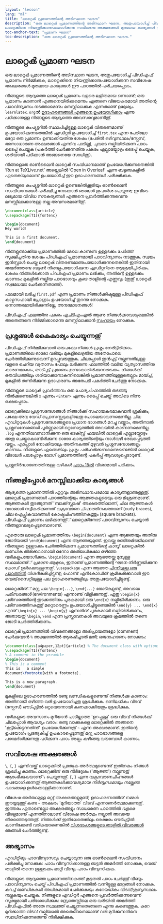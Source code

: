 ```yaml
---
layout: "lesson"
lang: "ml"
title: "ലാറ്റെൿ പ്രമാണത്തിന്റെ അടിസ്ഥാന ഘടന"
description: "ഒരു ലാറ്റെൿ പ്രമാണത്തിന്റെ അടിസ്ഥാന ഘടന, അതുപയോഗിച്ച് പിഡിഎഫ് പ്രമാണം നിര്‍മ്മിക്കുക,
ലാറ്റെക്കിനെ നിയന്ത്രിക്കാനുപയോഗിക്കുന്ന സവിശേഷ അക്ഷരങ്ങൾ മുതലായ കാര്യങ്ങൾ ഈ പാഠത്തിൽ പരിചയപ്പെടാം."
toc-anchor-text: "പ്രമാണ ഘടന"
toc-description: "ഒരു ലാറ്റെൿ പ്രമാണത്തിന്റെ അടിസ്ഥാന ഘടന."
---
```


# ലാറ്റെൿ പ്രമാണ ഘടന

<span
  class="summary">ഒരു ലാറ്റെൿ പ്രമാണത്തിന്റെ അടിസ്ഥാന ഘടന, അതുപയോഗിച്ച് പിഡിഎഫ് പ്രമാണം നിര്‍മ്മിക്കുക,
ലാറ്റെക്കിനെ നിയന്ത്രിക്കാനുപയോഗിക്കുന്ന സവിശേഷ അക്ഷരങ്ങൾ മുതലായ കാര്യങ്ങൾ ഈ പാഠത്തിൽ പരിചയപ്പെടാം.</span>

നിങ്ങളുടെ ആദ്യത്തെ ലാറ്റെൿ പ്രമാണം വളരെ ലളിതമായ ഒന്നാണു്; ഒരു പ്രമാണം കാണാൻ എങ്ങനെയിരിക്കുമെന്നും
എങ്ങനെ വിജയകരമായി അതിന്റെ പാഠവിന്യാസം നടത്താമെന്നും മനസ്സിലാക്കുക എന്നതാണു് ഉദ്ദേശ്യം. `learnlatex.org`ൽ
[ഉദാഹരണങ്ങൾ എങ്ങനെ ഉപയോഗിക്കാം](help) എന്നു പഠിക്കാനുള്ള നിങ്ങളുടെ ആദ്യത്തെ അവസരവുമാണിതു്.

നിങ്ങളുടെ കംപ്യൂട്ടറിൽ സ്ഥാപിച്ചിട്ടുള്ള ലാറ്റെൿ വിതരണമാണു് ഉപയോഗിക്കുന്നതെങ്കിൽ എഡിറ്റർ ഉപയോഗിച്ച് `first.tex`
എന്ന പേരിലോ മറ്റോ ഒരു പ്രമാണം ഉണ്ടാക്കിയതിനു ശേഷം (പേരിൽ ഒഴിവുസ്ഥലം/സ്പേസ്, അസാധാരണ അക്ഷരങ്ങൾ എന്നിവ
പാടില്ല), ചുവടെ നല്കിയിരിക്കുന്ന പാഠം ടൈപ്പു് ചെയ്യുക (പകര്‍ത്തി ചേര്‍ക്കുന്നതിനു പകരം എല്ലായ്പോഴും ടൈപ്പു് ചെയ്യുക, ശരിയായി
പഠിക്കാൻ അങ്ങനെയേ സാധിക്കൂ).

നിങ്ങളൊരു ഓണ്‍ലൈൻ ലാറ്റെൿ സംവിധാനമാണു് ഉപയോഗിക്കുന്നതെങ്കിൽ ‘Run at TeXLive.net’ അല്ലെങ്കിൽ
‘Open in Overleaf’ എന്ന ബട്ടണുകളിൽ ഏതെങ്കിലുമൊന്ന് ഉപയോഗിച്ച് ഈ ഉദാഹരണങ്ങൾ പരീക്ഷിക്കുക.

<p
  class="hint">നിങ്ങളുടെ കംപ്യൂട്ടറിൽ ലാറ്റെൿ ഉണ്ടെങ്കില്‍ക്കൂടിയും ഓണ്‍ലൈൻ സംവിധാനങ്ങൾ പരീക്ഷിച്ചു നോക്കാൻ ഞങ്ങൾ 
  ശുപാര്‍ശ ചെയ്യുന്നു; ഇവിടെ ലഭ്യമായ വിവിധ സൗകര്യങ്ങൾ എങ്ങനെ പ്രവര്‍ത്തിക്കുന്നുവെന്നു മനസ്സിലാക്കാനുള്ള നല്ല അവസരമാണിതു്.</p>

```latex
\documentclass{article}
\usepackage[T1]{fontenc}

\begin{document}
Hey world!

This is a first document.
\end{document}
```

നിങ്ങളുണ്ടാക്കിയ പ്രമാണത്തിൽ മേലെ കാണുന്ന ഉള്ളടക്കം ചേര്‍ത്ത് സൂക്ഷിച്ചതിനു ശേഷം പിഡിഎഫ് പ്രമാണമായി പാഠവിന്യാസം
നടത്തുക. സ്വയം ഇന്‍സ്റ്റാൾ ചെയ്ത ലാറ്റെൿ വിതരണമാണുപയോഗിക്കുന്നതെങ്കിൽ ഇതിനായി അമര്‍ത്തേണ്ട ബട്ടൺ
നിങ്ങളുപയോഗിക്കുന്ന എഡിറ്ററിനെ ആശ്രയിച്ചിരിക്കും. ശേഷം നിങ്ങള്‍ക്കൊരു പിഡിഎഫ് പ്രമാണം ലഭിക്കും, അതിന്റെ
ഉള്ളടക്കം കാണാം: മുകളിൽ നല്കിയ പാഠഭാഗവും _കൂടെ_ താളിന്റെ എണ്ണവും (ഇതു് ലാറ്റെൿ സ്വമേധയാ ചേര്‍ക്കുന്നതാണു്).

ഫലമായി ലഭിച്ച `first.pdf` എന്ന പ്രമാണം നിങ്ങള്‍ക്കിഷ്ടമുള്ള പിഡിഎഫ് കാഴ്ചസഹായി പ്രോഗ്രാം ഉപയോഗിച്ച്
തുറന്നു നോക്കുക. ഒന്നാന്തരമായിരിക്കുന്നില്ലേ, അനുമോദനങ്ങൾ!

പിഡിഎഫ് ഫലത്തിനു പകരം എച്ടിഎംഎൽ ആണു നിങ്ങള്‍ക്കാവശ്യമെങ്കിൽ അതെങ്ങനെ നിര്‍മ്മിക്കാമെന്നു മനസ്സിലാക്കാൻ
[സഹായം](./help) നോക്കുക.


## പ്രശ്നങ്ങൾ കൈകാര്യം ചെയ്യുന്നതു്

പിഡിഎഫ് നിര്‍മ്മിക്കുവാൻ ഒരുപക്ഷേ നിങ്ങൾ പ്രശ്നം നേരിട്ടിരിക്കാം.
പ്രമാണത്തിലെ ഓരോ വരിയും മുകളിലെഴുതിയ അതേപോലെ ചേര്‍ത്തിരിക്കുന്നുവെന്ന് ഉറപ്പുവരുത്തുക.
ചിലപ്പോൾ ഇന്‍പുട്ട് നല്കുന്നതിലുള്ള വളരെ ചെറിയ വ്യതാസം പോലും ലഭിക്കുന്ന ഫലത്തിൽ വലിയ
വ്യത്യാസത്തിനു കാരണമാകാം, ഔട്പുട്ട് പ്രമാണം ഉണ്ടാകാതിരിക്കുന്നതടക്കം.
നിങ്ങൾക്ക് ഒരുവിധത്തിലും ശരിയാക്കാനാകുന്നിലെങ്കിൽ പ്രമാണത്തിലുള്ളതെല്ലാം മായ്ച്ച്, മുകളിൽ
തന്നിരിക്കുന്ന ഉദാഹരണം അതേപടി പകര്‍ത്തി ചേര്‍ത്തു നോക്കുക.

നിങ്ങളുടെ ലാറ്റെൿ പ്രവര്‍ത്തനം ഒരു ചോദ്യചിഹ്നത്തിൽ തടഞ്ഞു നില്‍ക്കുന്നെങ്കിൽ `x` എന്നും `<Enter>`
എന്നും ടൈപ്പ് ചെയ്ത് അവിടെ നിന്നു രക്ഷപ്പെടാം.

ലാറ്റെക്കിലെ പ്രശ്നസന്ദേശങ്ങൾ നിങ്ങള്‍ക്കു്  സഹായകരമാകുവാൻ ശ്രമിക്കും, പക്ഷേ അവ വേഡ്
പ്രൊസസ്സറുകളിലേതു പോലെയാവണമെന്നില്ല. ചില എഡിറ്ററുകൾ പ്രശ്നസന്ദേശങ്ങളുടെ പ്രധാന
ഭാഗങ്ങൾ മറച്ചു വയ്ക്കാം, അതിനാൽ പ്രശ്നസന്ദേശങ്ങൾ  പൂര്‍ണ്ണമായി ഒറ്റനോട്ടത്തിൽ അവയിൽ
കാണണമെന്നില്ല. `.log` എന്നതിലവസാനിക്കുന്ന ഒരു ടെക്സ്റ്റ് ഫയലിൽ ലാറ്റെൿ എല്ലായ്പോഴും
അതു  ചെയ്തുകൊണ്ടിരിക്കുന്ന ഓരോ കാര്യത്തിന്റെയും നാള്‍വഴി രേഖപ്പെടുത്തി വയ്ക്കും. എപ്പോള്‍
നോക്കിയാലും അതിനകത്ത് മുഴുവൻ പ്രശ്നസന്ദേശങ്ങളും കാണാം. നിങ്ങളുടെ എന്തെങ്കിലും പ്രശ്നം
പരിഹരിക്കണമെന്നുണ്ടെങ്കിൽ ലാറ്റെൿ വിദഗ്ദ്ധർ പലപ്പോഴും ലോഗ് പ്രമാണത്തിന്റെ പകര്‍പ്പു്
ആവശ്യപ്പെടാറുണ്ട്. 

<p
  class="hint">പ്രശ്നനിര്‍ദ്ധാരണത്തിനുള്ള വഴികൾ <a href="./lesson-15">പാഠം 15ൽ</a> വിശദമായി പഠിക്കാം.</p>

## നിങ്ങളിപ്പോൾ മനസ്സിലാക്കിയ കാര്യങ്ങൾ

ആദ്യത്തെ പ്രമാണത്തിൽ ഏറ്റവും അടിസ്ഥാനപരമായ കാര്യങ്ങളാണുള്ളതു്.
ലാറ്റെൿ  പ്രമാണങ്ങൾ പാഠത്തിന്റെയും ആജ്ഞകളുടെയും ഒരു  മിശ്രണമാണു്.
ആജ്ഞകൾ തുടങ്ങുന്നത് 'ബാക്ക്‌സ്ലാഷ്' അക്ഷരത്തിലാണ്, ചില ആജ്ഞകള്‍
വാദങ്ങൾ സ്വീകരിക്കുന്നത് വക്രാവരണ ചിഹ്നത്തിനകത്താണ് (curly braces),
ചില ഐച്ഛികവാദങ്ങൾ കോഷ്ഠചിഹ്നത്തിനകത്തും (square brackets).
പിഡിഎഫ് പ്രമാണം ലഭിക്കുന്നതു്് ലാറ്റെക്കിനോട് പാഠവിന്യാസം ചെയ്യാൻ 
നിങ്ങളാവശ്യപ്പെടുമ്പൊഴാണു്.

ഏതൊരു ലാറ്റെൿ പ്രമാണത്തിനും `\begin{document}` എന്ന ആജ്ഞയും 
അതിനു ജോടിയായി `\end{document}` എന്ന ആജ്ഞയുമുണ്ട്.
ഇവയ്ക്കു രണ്ടിനുമിടയിലാണു്  നിങ്ങളുടെ ഉള്ളടക്കം ചേര്‍ത്തിരിക്കുന്ന  *പ്രമാണത്തിന്റെ  കാമ്പു്*.
ലാറ്റെക്കിൽ ഖണ്ഡിക തിരിക്കുവാനായി ഒന്നോ അതിലധികമോ ഒഴിഞ്ഞ വരികളുപയോഗിക്കാം.
`\begin{document}` എന്ന ആജ്ഞയ്ക്കു മുമ്പുള്ള സ്ഥലമാണു്് *പ്രമാണ ആമുഖം*,
ഇതാണു് പ്രമാണത്തിന്റെ ഘടന നിര്‍ണ്ണയിക്കുന്ന കോഡ് ഉള്‍ക്കൊള്ളുന്നതു്.
`\usepackage`  എന്ന  ആജ്ഞ [പിന്നീടുള്ള  ഒരു പാഠത്തിൽ](lesson-06)
വിശദീകരിച്ചിട്ടുണ്ടു്; ഫോണ്ട് എന്‍കോഡിങ് ക്രമീകരിക്കുവാൻ ഈ വെബ്‌സൈറ്റിലുള്ള
പല ഉദാഹരണങ്ങളിലും അതുപയോഗിച്ചിട്ടുണ്ടു്.

ലാറ്റെക്കിനു്് മറ്റു പല `\begin{...}`, `\end{...}` ജോടികളുണ്ടു്, അവയെ *പരിസരങ്ങൾ*
(environments) എന്നാണു് വിളിക്കുന്നതു്.  ഏതു `\begin{x}` പരിസരത്തിന്റെ  തുടക്കത്തിനും
പൂരകമായി ഒരു `\end{x}` നല്കിയിരിക്കണം. ഒരു പരിസരത്തിനകത്തു് മറ്റൊരെണ്ണം
ഉപയോഗിച്ചിട്ടുണ്ടെങ്കിൽ `\end{y} ... \end{x}` എന്നു് `\begin{x} ... \begin{y}` എന്നതിനു്
പൂരകമായി നല്കിയിരിക്കണം, അതായതു് `\begin`, `\end` എന്ന പ്രസ്താവനകൾ
അവയുടെ ക്രമത്തിൽ തന്നെ ജോടി ചേര്‍ത്തിരിക്കണം.

ലാറ്റെൿ പ്രമാണത്തിൽ വിവരണങ്ങളോ അഭിപ്രായങ്ങളോ  (comment) ചേര്‍ക്കുവാൻ
`%` അക്ഷരത്തിൽ ആരംഭിച്ചാൽ മതി; ഒരുദാഹരണം നോക്കാം:

```latex
\documentclass[a4paper,12pt]{article} % The document class with options
\usepackage[T1]{fontenc}
% A comment in the preamble
\begin{document}
% This is a comment
This is   a simple
document\footnote{with a footnote}.

This is a new paragraph.
\end{document}
```

മുകളിലെ ഉദാഹരണത്തിൽ രണ്ടു ഖണ്ഡികകളുണ്ടെന്നു്  നിങ്ങള്‍ക്കു കാണാം: അതിനായി
ഒഴിഞ്ഞ വരി ഉപയോഗിച്ചതു ശ്രദ്ധിക്കുക. ഒന്നിലധികം വിടവ് (സ്പേസ്) ഔട്പുട്ടിൽ
ഒറ്റയൊന്നായി കണക്കാക്കിയതും ശ്രദ്ധിക്കുക.

വരികളുടെ അവസാനം മുറിയാൻ പാടില്ലാത്ത 'ഉറപ്പുള്ള' ഒരു വിടവ് നിങ്ങള്‍ക്കു് ചിലപ്പോൾ
ആവശ്യം വരാം: രണ്ടു വാക്കുകളെ ലാറ്റെക്കിൽ അങ്ങനെ 'കൂട്ടിക്കെട്ടുന്നതിനു്' ഉപയോഗിക്കുന്നതു്
`~` എന്ന അക്ഷരമാണു്. ഇതിന്റെ  ഉപയോഗം പ്രത്യേകിച്ച് ഉപകാരപ്പെടുന്നതു് മറ്റു പാഠഭാഗങ്ങളെ
പരാമര്‍ശിക്കുന്നതു പഠിക്കുന്ന പാഠം അല്പം കഴിഞ്ഞു വരുമ്പോൾ കാണാം.

## സവിശേഷ അക്ഷരങ്ങൾ

``\``, `{`, `}` എന്നിവയ്ക്ക് ലാറ്റെക്കിൽ പ്രത്യേക അര്‍ത്ഥമുണ്ടെന്നു് ഇതിനകം നിങ്ങൾ ശ്രദ്ധിച്ചു കാണും.
ലാറ്റെക്കിനു് ഒരു നിര്‍ദ്ദേശം ('ആജ്ഞ') നല്കുന്നതു് ആരംഭിക്കുകയാണു് ``\`` ചെയ്യുന്നതു്. 
`{`, `}` എന്ന വക്രാവരണചിഹ്നങ്ങൾ ഉപയോഗിക്കുന്നതു് ആജ്ഞകള്‍ക്കാവശ്യമായ _നിര്‍ബ്ബന്ധമായും
നല്ക്കേണ്ട വാദങ്ങളെ_ ഉള്‍ക്കൊള്ളിക്കാനാണു്.

വിശേഷ അര്‍ത്ഥമുള്ള മറ്റു് അക്ഷരങ്ങളുമുണ്ട്; ഉദാഹരണത്തിനു് നമ്മൾ ഈയ്യടുത്തു് കണ്ട `~` അക്ഷരം
'മുറിയാത്ത' വിടവ് എന്നാണര്‍ത്ഥമാക്കുന്നതു്. ഇത്തരം ഏതാണ്ടെല്ലാ അക്ഷരങ്ങളും സാധാരണ പാഠത്തിൽ
_വളരെ_ വിരളമാണു് എന്നതിനാലാണ് വിശേഷ അര്‍ത്ഥം നല്കാൻ അവയെ തിരഞ്ഞെടുത്തതു്. നിങ്ങള്‍ക്ക്
ഇതിലേതെങ്കിലും ഒരക്ഷരം ഔട്പുട്ടിൽ കാണിക്കേണ്ടി വരികയാണെങ്കിൽ [വിശദാംശങ്ങളുടെ താളിൽ വിവരങ്ങൾ](more-03)
ഞങ്ങൾ ചേര്‍ത്തിട്ടുണ്ടു്.

## അഭ്യാസം

എഡിറ്റിങും പാഠവിന്യാസവും ചെയ്യാവുന്ന ഒരു ഓണ്‍ലൈൻ സംവിധാനം പരീക്ഷിച്ചു നോക്കുക: പാഠം വിന്യസിക്കാനുള്ള
ബട്ടൻ അമര്‍ത്തി നോക്കുക, വെബ് താളിൽ തന്നെ ഉള്ളടക്കം മാറ്റി വീണ്ടും പാഠം വിന്യസിക്കുക.

നിങ്ങളുടെ ആദ്യത്തെ പ്രമാണത്തിനകത്ത് കൂടുതൽ പാഠം ചേര്‍ത്തു് വീണ്ടും പാഠവിന്യാസം ചെയ്ത് പിഡിഎഫ് പ്രമാണത്തിൽ
വന്നിട്ടുള്ള മാറ്റങ്ങൾ നോക്കുക. കുറച്ച് ഖണ്ഡികകൾ അധികമായി ചേര്‍ക്കുകയും കുറേയധികം വിടവ്/ശൂന്യസ്ഥലം നല്കുകയും
ചെയ്യുക. നിങ്ങളുടെ എഡിറ്റർ എങ്ങനെ പ്രവര്‍ത്തിക്കുന്നുവെന്ന് സൂക്ഷ്മമായി പരിശോധിക്കുക: സ്രോതസ്സിലെ ഒരു വരിയിൽ
അമര്‍ത്തി പിഡിഎഫിൽ അതേ സ്ഥലത്ത് ചെല്ലുന്നതെങ്ങനെ എന്നു കണ്ടെത്തുക. കുറേ മുറിക്കാത്ത വിടവ് നല്കിയാൽ
അതെങ്ങനെയാണു് വരി മുറിക്കുന്നതിനെ സ്വാധീനിക്കുന്നതെന്നു് നിരീക്ഷിക്കുക.
